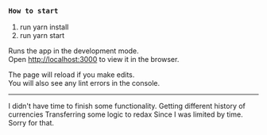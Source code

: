 ### `How to start`

1. run yarn install
2. run yarn start

Runs the app in the development mode.<br>
Open [http://localhost:3000](http://localhost:3000) to view it in the browser.

The page will reload if you make edits.<br>
You will also see any lint errors in the console.

---

I didn't have time to finish some functionality.
Getting different history of currencies
Transferring some logic to redax
Since I was limited by time.
Sorry for that.
